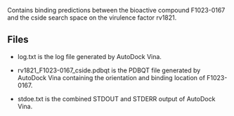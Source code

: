 Contains binding predictions between the bioactive compound F1023-0167 and the cside search space on the virulence factor rv1821.

## Files

- log.txt is the log file generated by AutoDock Vina.

- rv1821_F1023-0167_cside.pdbqt is the PDBQT file generated by AutoDock Vina containing the orientation and binding location of F1023-0167.

- stdoe.txt is the combined STDOUT and STDERR output of AutoDock Vina.

